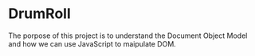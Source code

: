 # DrumRoll
The porpose of this project is to understand the Document Object Model and how we can use JavaScript to maipulate DOM.
